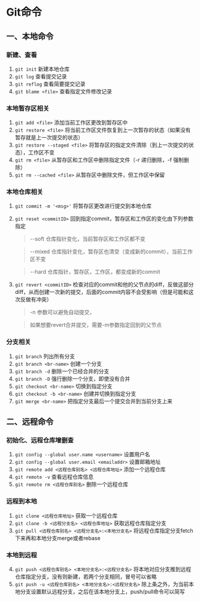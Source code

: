 # Git命令
## 一、本地命令
### 新建、查看
1. `git init` 新建本地仓库
2. `git log` 查看提交记录
3. `git reflog` 查看简要提交记录
4. `git blame <file>` 查看指定文件修改记录
### 本地暂存区相关
1. `git add <file>` 添加当前工作区更改到暂存区中
2. `git restore <file>` 将当前工作区文件恢复到上一次暂存的状态（如果没有暂存就是上一次提交的状态）
3. `git restore --staged <file>` 将暂存区的指定文件清除（到上一次提交的状态），工作区不变
4. `git rm <file>` 从暂存区和工作区中删除指定文件（-r 递归删除，-f 强制删除）
5. `git rm --cached <file>` 从暂存区中删除文件，但工作区中保留
### 本地仓库相关
1. `git commit -m '<msg>'` 将暂存区更改进行提交到本地仓库
2. `git reset <commitID>` 回到指定commit，暂存区和工作区的变化由下列参数指定 

    > --soft 仓库指针变化，当前暂存区和工作区都不变

    > --mixed 仓库指针变化，暂存区也清空（变成新的commit），当前工作区不变

    > --hard 仓库指针，暂存区，工作区，都变成新的commit
3. `git revert <commitID>` 检查对应的commit和他的父节点的diff，反做这部分diff，从而创建一次新的提交，后面的commit内容不会受影响（但是可能和这次反做有冲突）
    > -n 参数可以避免自动提交，

    > 如果想要revert合并提交，需要-m参数指定回到的父节点
### 分支相关
1. `git branch` 列出所有分支
2. `git branch <br-name>` 创建一个分支
3. `git branch -d` 删除一个已经合并的分支
4. `git branch -D` 强行删除一个分支，即使没有合并
5. `git checkout <br-name>` 切换到指定分支
6. `git checkout -b <br-name>` 创建并切换到指定分支
7. `git merge <br-name>` 把指定分支最后一个提交合并到当前分支上来

## 二、远程命令
### 初始化、远程仓库增删查
1. `git config --global user.name <username>` 设置用户名
2. `git config --global user.email <emailaddr>` 设置邮箱地址
3. `git remote add <远程仓库别名> <远程仓库地址>` 添加一个远程仓库
4. `git remote -v` 查看远程仓库信息
5. `git remote rm <远程仓库别名>` 删除一个远程仓库

### 远程到本地
1. `git clone <远程仓库地址>` 获取一个远程仓库
2. `git clone -b <远程分支名> <远程仓库地址>` 获取远程仓库指定分支
3. `git pull <远程仓库别名> <远程分支名>:<本地分支名>` 将远程仓库指定分支fetch下来再和本地分支merge或者rebase

### 本地到远程
4. `git push <远程仓库别名> <本地分支名>:<远程分支名>` 将本地对应分支推到远程仓库指定分支，没有则新建，若两个分支相同，冒号可以省略
5. `git push -u <远程仓库别名> <本地分支名>:<远程分支名>` 除上条之外，为当前本地分支设置默认远程分支，之后在该本地分支上，push/pull命令可以简写
